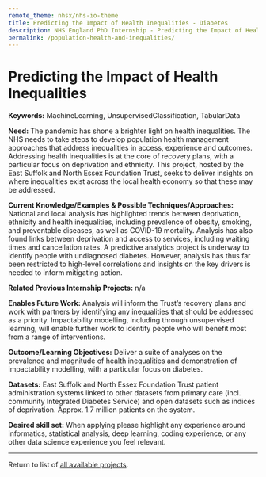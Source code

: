 ```yaml
---
remote_theme: nhsx/nhs-io-theme
title: Predicting the Impact of Health Inequalities - Diabetes
description: NHS England PhD Internship - Predicting the Impact of Health Inequalities - Diabetes
permalink: /population-health-and-inequalities/
---
```


# Predicting the Impact of Health Inequalities

**Keywords:**  MachineLearning, UnsupervisedClassification, TabularData

**Need:**  The pandemic has shone a brighter light on health inequalities. The NHS needs to take steps to develop population health management approaches that address inequalities in access, experience and outcomes. Addressing health inequalities is at the core of recovery plans, with a particular focus on deprivation and ethnicity. This project, hosted by the East Suffolk and North Essex Foundation Trust, seeks to deliver insights on where inequalities exist across the local health economy so that these may be addressed. 

**Current Knowledge/Examples & Possible Techniques/Approaches:**  National and local analysis has highlighted trends between deprivation, ethnicity and health inequalities, including prevalence of obesity, smoking, and preventable diseases, as well as COVID-19 mortality. Analysis has also found links between deprivation and access to services, including waiting times and cancellation rates. A predictive analytics project is underway to identify people with undiagnosed diabetes. However, analysis has thus far been restricted to high-level correlations and insights on the key drivers is needed to inform mitigating action.

**Related Previous Internship Projects:** n/a

**Enables Future Work:** Analysis will inform the Trust’s recovery plans and work with partners by identifying any inequalities that should be addressed as a priority. Impactability modelling, including through unsupervised learning, will enable further work to identify people who will benefit most from a range of interventions. 

**Outcome/Learning Objectives:**  Deliver a suite of analyses on the prevalence and magnitude of health inequalities and demonstration of impactability modelling, with a particular focus on diabetes.

**Datasets:** East Suffolk and North Essex Foundation Trust patient administration systems linked to other datasets from primary care (incl. community Integrated Diabetes Service) and open datasets such as indices of deprivation. Approx. 1.7 million patients on the system.

**Desired skill set:** When applying please highlight any experience around informatics, statistical analysis, deep learning, coding experience, or any other data science experience you feel relevant.

---
Return to list of [all available projects](https://nhsx.github.io/nhsx-internship-projects/).